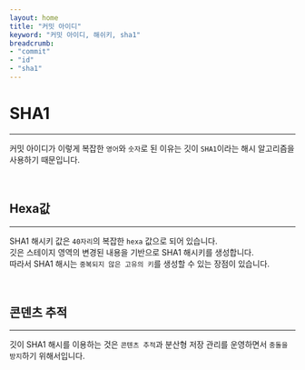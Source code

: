 ```yaml
---
layout: home
title: "커밋 아이디"
keyword: "커밋 아이디, 해쉬키, sha1"
breadcrumb:
- "commit"
- "id"
- "sha1"
---
```


# SHA1
---
커밋 아이디가 이렇게 복잡한 `영어`와 `숫자`로 된 이유는 깃이 `SHA1`이라는 해시 알고리즘을 사용하기 때문입니다.  

<br>

## Hexa값
---
SHA1 해시키 값은 `40자리`의 복잡한 `hexa` 값으로 되어 있습니다.  
깃은 스테이지 영역의 변경된 내용을 기반으로 SHA1 해시키를 생성합니다.  
따라서 SHA1 해시는 `중복되지 않은 고유의 키`를 생성할 수 있는 장점이 있습니다.  

<br>

## 콘덴츠 추적
---
깃이 SHA1 해시를 이용하는 것은 `콘텐츠 추적`과 분산형 저장 관리를 운영하면서 `충돌을 방지`하기 위해서입니다.  

<br>
